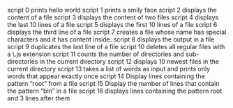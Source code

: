script 0 prints hello world
script 1 prints a smily face
script 2 displays the content of a file
script 3 displays the content of two files
script 4 displays the last 10 lines of a file
script 5 displays the first 10 lines of a file
script 6 displays the third line of a file
script 7 creates a file whose name has special characters and it has content inside.
script 8 displays the output in a file
script 9 duplicates the last line of a file
script 10 deletes all regular files with a \\.js extension
script 11 counts the number of directories and sub-directories in the current directory
script 12 displays 10 newest files in the current directory
script 13 takes a list of words as input and prints only words that appear exactly once
script 14 Display lines containing the pattern “root” from a file
script 15 Display the number of lines that contain the pattern “bin” in a file
script 16 displays lines containing the pattern root and 3 lines after them
